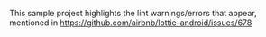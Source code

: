 This sample project highlights the lint warnings/errors that appear, mentioned in https://github.com/airbnb/lottie-android/issues/678
